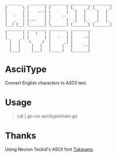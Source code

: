     _______   ________ _________ _________ _________ 
    /       \ |       | /       | |_     _| |_     _| 
    |       | |    ---| |       |   |   |     |   |   
    |   -   | |       | |     --    |   |     |   |   
    |   _   | |---    | |       |  _|   |_   _|   |_  
    |__| |__| |_______| \_______| |_______| |_______| 
    _________ ____ ____ ________  _________ 
    |       | |   |   | |       | |       | 
    |_     _| |       | |   -   | |     --| 
      |   |    \     /  |      _| |       | 
      |   |     |   |   |     |   |     --| 
      |___|     |___|   |_____|   |_______| 

AsciiType
=========

Convert English characters to ASCII text.

Usage
=====

> cat | go run asciitype/main.go

Thanks
======

Using Neuron Teckid's ASCII font [Tukasans](http://blog.bitfoc.us/?p=511).
